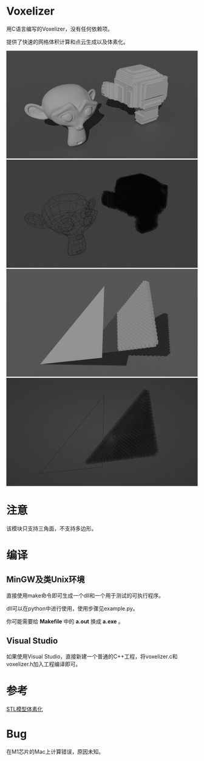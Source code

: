 Voxelizer
================================================================================

用C语言编写的Voxelizer，没有任何依赖项。

提供了快速的网格体积计算和点云生成以及体素化。

<div align="left">
<img src="img/img1.png" width="512px"></img>
<img src="img/img2.png" width="512px"></img>
<img src="img/img3.png" width="512px"></img>
<img src="img/img4.png" width="512px"></img>
</div>

# 注意
该模块只支持三角面，不支持多边形。

# 编译

## MinGW及类Unix环境

直接使用make命令即可生成一个dll和一个用于测试的可执行程序。

dll可以在python中进行使用，使用步骤见example.py。

你可能需要给 __Makefile__ 中的 __a.out__ 换成 __a.exe__ 。

## Visual Studio
如果使用Visual Studio，直接新建一个普通的C++工程，将voxelizer.c和voxelizer.h加入工程编译即可。

# 参考
[STL模型体素化](https://zhuanlan.zhihu.com/p/410306876)

# Bug
在M1芯片的Mac上计算错误，原因未知。
